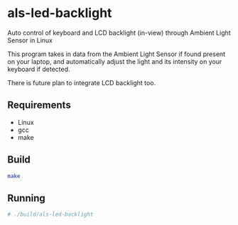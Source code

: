 # als-led-backlight
Auto control of keyboard and LCD backlight (in-view) through Ambient Light Sensor in Linux

This program takes in data from the Ambient Light Sensor if found present on your laptop, and automatically adjust the light and its intensity on your keyboard if detected.

There is future plan to integrate LCD backlight too. 

## Requirements
- Linux
- gcc
- make

## Build
```sh
make
```

## Running
```sh
# ./build/als-led-backlight
```
